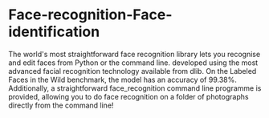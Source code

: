# Face-recognition-Face-identification

The world's most straightforward face recognition library lets you recognise and edit faces from Python or the command line.
developed using the most advanced facial recognition technology available from dlib. On the Labeled Faces in the Wild benchmark, the model has an accuracy of 99.38%.
Additionally, a straightforward face_recognition command line programme is provided, allowing you to do face recognition on a folder of photographs directly from the command line!
